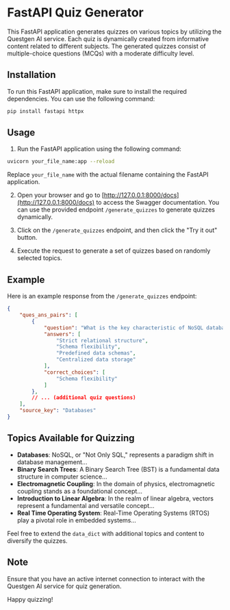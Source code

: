 # FastAPI Quiz Generator

This FastAPI application generates quizzes on various topics by utilizing the Questgen AI service. Each quiz is dynamically created from informative content related to different subjects. The generated quizzes consist of multiple-choice questions (MCQs) with a moderate difficulty level.

## Installation

To run this FastAPI application, make sure to install the required dependencies. You can use the following command:

```bash
pip install fastapi httpx
```

## Usage

1. Run the FastAPI application using the following command:

```bash
uvicorn your_file_name:app --reload
```

Replace `your_file_name` with the actual filename containing the FastAPI application.

2. Open your browser and go to [http://127.0.0.1:8000/docs](http://127.0.0.1:8000/docs) to access the Swagger documentation. You can use the provided endpoint `/generate_quizzes` to generate quizzes dynamically.

3. Click on the `/generate_quizzes` endpoint, and then click the "Try it out" button.

4. Execute the request to generate a set of quizzes based on randomly selected topics.

## Example

Here is an example response from the `/generate_quizzes` endpoint:

```json
{
    "ques_ans_pairs": [
        {
            "question": "What is the key characteristic of NoSQL databases?",
            "answers": [
                "Strict relational structure",
                "Schema flexibility",
                "Predefined data schemas",
                "Centralized data storage"
            ],
            "correct_choices": [
                "Schema flexibility"
            ]
        },
        // ... (additional quiz questions)
    ],
    "source_key": "Databases"
}
```

## Topics Available for Quizzing

- **Databases**: NoSQL, or "Not Only SQL," represents a paradigm shift in database management...
- **Binary Search Trees**: A Binary Search Tree (BST) is a fundamental data structure in computer science...
- **Electromagnetic Coupling**: In the domain of physics, electromagnetic coupling stands as a foundational concept...
- **Introduction to Linear Algebra**: In the realm of linear algebra, vectors represent a fundamental and versatile concept...
- **Real Time Operating System**: Real-Time Operating Systems (RTOS) play a pivotal role in embedded systems...

Feel free to extend the `data_dict` with additional topics and content to diversify the quizzes.

## Note

Ensure that you have an active internet connection to interact with the Questgen AI service for quiz generation.

Happy quizzing!

